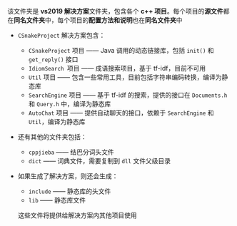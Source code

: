 该文件夹是 **vs2019 解决方案**文件夹，包含各个 **c++ 项目**。每个项目的**源文件**都在**同名文件夹**中，每个项目的**配置方法和说明**也在**同名文件夹**中

- `CSnakeProject` 解决方案包含：
  - `CSnakeProject` 项目 —— Java 调用的动态链接库，包括 `init()` 和 `get_reply()` 接口
  - `IdiomSearch `项目 —— 成语搜索项目，基于 tf-idf，目前不可用
  - `Util` 项目 —— 包含一些常用工具，目前包括字符串编码转换，编译为静态库
  - `SearchEngine` 项目 —— 基于 tf-idf 的搜索，提供的接口在 `Documents.h` 和 `Query.h` 中，编译为静态库
  - `AutoChat` 项目 —— 提供自动聊天的接口，依赖于 `SearchEngine` 和 `Util`，编译为静态库
  
- 还有其他的文件夹包括：

  - `cppjieba` —— 结巴分词头文件
  - `dict` —— 词典文件，需要复制到 `dll` 文件父级目录

- 如果生成了解决方案，则还会生成：

  - `include` —— 静态库的头文件
  - `lib` —— 静态库文件

  这些文件将提供给解决方案内其他项目使用

